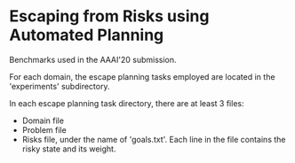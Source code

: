 # Escaping from Risks using Automated Planning

Benchmarks used in the AAAI'20 submission. 

For each domain, the escape planning tasks employed are located in the 'experiments' subdirectory.

In each escape planning task directory, there are at least 3 files:

  - Domain file
  - Problem file
  - Risks file, under the name of 'goals.txt'. Each line in the file contains the risky state and its weight.
